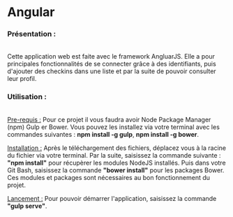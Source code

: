 # Angular

<h3>Présentation :</h3><br/>
Cette application web est faite avec le framework AngluarJS. 
Elle a pour principales fonctionnalités de se connecter grâce à des identifiants, puis d'ajouter des checkins dans une liste et par la suite de pouvoir consulter leur profil.

<h3>Utilisation :</h3><br/>
<u>Pre-requis :</u> Pour ce projet il vous faudra avoir Node Package Manager (npm) Gulp er Bower. Vous pouvez les installez via votre terminal avec les commandes suivantes : <strong>npm install -g gulp</strong>, <strong>npm install -g bower</strong>.

<u>Installation :</u> Après le téléchargement des fichiers, déplacez vous à la racine du fichier via votre terminal. Par la suite, saisissez la commande  suivante : <strong>"npm install"</strong> pour récupèrer les modules NodeJS installés. Puis dans votre Git Bash, saisissez la commande <strong>"bower install"</strong> pour les packages Bower. Ces modules et packages sont nécessaires au bon fonctionnement du projet.

<u>Lancement :</u> Pour pouvoir démarrer l'application, saisissez la commande <strong>"gulp serve"</strong>.
